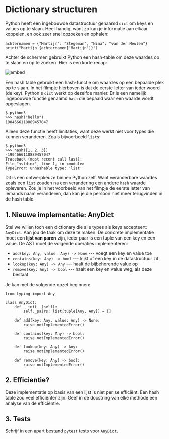 # Dictionary structuren

Python heeft een ingebouwde datastructuur genaamd `dict` om keys en values op te slaan. Heel handig, want zo kan je informatie aan elkaar koppelen, en ook zeer snel opzoeken en ophalen:

    achternamen = {"Martijn": "Stegeman", "Nina": "van der Meulen"}
    print("Martijn {achternamen['Martijn']}")

Achter de schermen gebruikt Python een hash-table om deze waardes op te slaan en op te zoeken. Hier is een korte recap:

![embed](https://www.youtube.com/embed/btT4bCOvqjs)

Een hash table gebruikt een hash-functie om waardes op een bepaalde plek op te slaan. In het filmpje hierboven is dat de eerste letter van ieder woord (de key). Python's `dict` werkt op dezelfde manier. Er is een namelijk ingebouwde functie genaamd `hash` die bepaald waar een waarde wordt opgeslagen. 

    $ python3
    >>> hash("hello")
    1904666118889457047

Alleen deze functie heeft limitaties, want deze werkt niet voor types die kunnen veranderen. Zoals bijvoorbeeld `list`s:

    $ python3
    >>> hash([1, 2, 3])
    -1904666118889457047
    Traceback (most recent call last):
    File "<stdin>", line 1, in <module>
    TypeError: unhashable type: 'list'

Dit is een ontwerpkeuze binnen Python zelf. Want veranderbare waardes zoals een `list` zouden na een verandering een andere `hash` waarde opleveren. Zou je in het voorbeeld van het filmpje de eerste letter van iemands naam veranderen, dan kan je die persoon niet meer terugvinden in de hash table.


## 1. Nieuwe implementatie: AnyDict

Stel we willen toch een dictionary die alle types als keys accepteert: `AnyDict`. Aan jou de taak om deze te maken. De concrete implementatie moet een **lijst van paren** zijn, ieder paar is een tuple van een key en een value. De AST moet de volgende operaties implementeren:

- `add(key: Any, value: Any) -> None` --- voegt een key en value toe
- `contains(key: Any) -> bool` --- kijkt of een key in de datastructuur zit
- `lookup(key: Any) -> Any` --- haalt de bijbehorende value op
- `remove(key: Any) -> bool` --- haalt een key en value weg, als deze bestaat

Je kan met de volgende opzet beginnen:

    from typing import Any

    class AnyDict:
        def __init__(self):
            self._pairs: list[tuple[Any, Any]] = []

        def add(key: Any, value: Any) -> None:
            raise notImplementedError()

        def contains(key: Any) -> bool:
            raise notImplementedError()

        def lookup(key: Any) -> Any:
            raise notImplementedError()

        def remove(key: Any) -> bool:
            raise notImplementedError()


## 2. Efficientie?

Deze implementatie op basis van een lijst is niet per se efficiënt. Een hash table zou veel efficiënter zijn. Geef in de docstring van elke methode een analyse van de efficiëntie. 


## 3. Tests

Schrijf in een apart bestand `pytest` tests voor `AnyDict`. 
